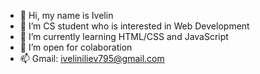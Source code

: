 - 👋 Hi, my name is Ivelin 
- 👀 I’m CS student who is interested in Web Development 
- 🌱 I’m currently learning HTML/CSS and JavaScript
- 💞️ I’m open for colaboration
- 📫 Gmail: iveliniliev795@gmail.com 

<!---
ivooo369/ivooo369 is a ✨ special ✨ repository because its `README.md` (this file) appears on your GitHub profile.
You can click the Preview link to take a look at your changes.
--->
